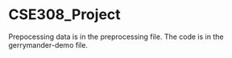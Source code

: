 # CSE308_Project
Prepocessing data is in the preprocessing file. The code is in the gerrymander-demo file.
